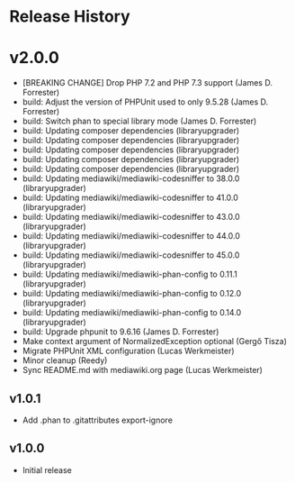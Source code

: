 # Release History

# v2.0.0
* [BREAKING CHANGE] Drop PHP 7.2 and PHP 7.3 support (James D. Forrester)
* build: Adjust the version of PHPUnit used to only 9.5.28 (James D. Forrester)
* build: Switch phan to special library mode (James D. Forrester)
* build: Updating composer dependencies (libraryupgrader)
* build: Updating composer dependencies (libraryupgrader)
* build: Updating composer dependencies (libraryupgrader)
* build: Updating composer dependencies (libraryupgrader)
* build: Updating composer dependencies (libraryupgrader)
* build: Updating mediawiki/mediawiki-codesniffer to 38.0.0 (libraryupgrader)
* build: Updating mediawiki/mediawiki-codesniffer to 41.0.0 (libraryupgrader)
* build: Updating mediawiki/mediawiki-codesniffer to 43.0.0 (libraryupgrader)
* build: Updating mediawiki/mediawiki-codesniffer to 44.0.0 (libraryupgrader)
* build: Updating mediawiki/mediawiki-codesniffer to 45.0.0 (libraryupgrader)
* build: Updating mediawiki/mediawiki-phan-config to 0.11.1 (libraryupgrader)
* build: Updating mediawiki/mediawiki-phan-config to 0.12.0 (libraryupgrader)
* build: Updating mediawiki/mediawiki-phan-config to 0.14.0 (libraryupgrader)
* build: Upgrade phpunit to 9.6.16 (James D. Forrester)
* Make context argument of NormalizedException optional (Gergő Tisza)
* Migrate PHPUnit XML configuration (Lucas Werkmeister)
* Minor cleanup (Reedy)
* Sync README.md with mediawiki.org page (Lucas Werkmeister)

## v1.0.1
* Add .phan to .gitattributes export-ignore

## v1.0.0
* Initial release
